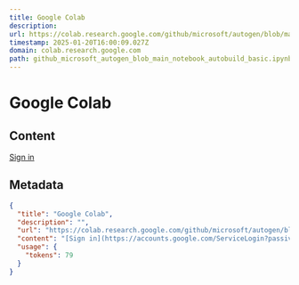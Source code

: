 ```yaml
---
title: Google Colab
description: 
url: https://colab.research.google.com/github/microsoft/autogen/blob/main/notebook/autobuild_basic.ipynb#scrollTo=c1004af6a7fbfcd8
timestamp: 2025-01-20T16:00:09.027Z
domain: colab.research.google.com
path: github_microsoft_autogen_blob_main_notebook_autobuild_basic.ipynb
---
```


# Google Colab



## Content

[Sign in](https://accounts.google.com/ServiceLogin?passive=true&continue=https%3A%2F%2Fcolab.research.google.com%2Fgithub%2Fmicrosoft%2Fautogen%2Fblob%2Fmain%2Fnotebook%2Fautobuild_basic.ipynb&ec=GAZAqQM)

## Metadata

```json
{
  "title": "Google Colab",
  "description": "",
  "url": "https://colab.research.google.com/github/microsoft/autogen/blob/main/notebook/autobuild_basic.ipynb#scrollTo=c1004af6a7fbfcd8",
  "content": "[Sign in](https://accounts.google.com/ServiceLogin?passive=true&continue=https%3A%2F%2Fcolab.research.google.com%2Fgithub%2Fmicrosoft%2Fautogen%2Fblob%2Fmain%2Fnotebook%2Fautobuild_basic.ipynb&ec=GAZAqQM)",
  "usage": {
    "tokens": 79
  }
}
```
